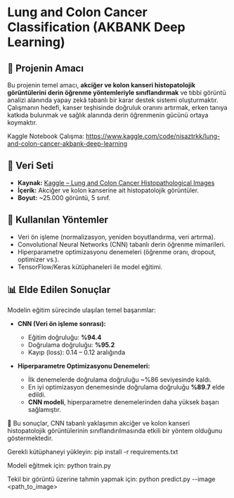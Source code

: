 # Lung and Colon Cancer Classification (AKBANK Deep Learning)

## 📌 Projenin Amacı
Bu projenin temel amacı, **akciğer ve kolon kanseri histopatolojik görüntülerini derin öğrenme yöntemleriyle sınıflandırmak** ve tıbbi görüntü analizi alanında yapay zekâ tabanlı bir karar destek sistemi oluşturmaktır.  
Çalışmanın hedefi, kanser teşhisinde doğruluk oranını artırmak, erken tanıya katkıda bulunmak ve sağlık alanında derin öğrenmenin gücünü ortaya koymaktır. 

Kaggle Notebook Çalışma: https://www.kaggle.com/code/nisaztrkk/lung-and-colon-cancer-akbank-deep-learning

## 📂 Veri Seti
- **Kaynak:** [Kaggle – Lung and Colon Cancer Histopathological Images](https://www.kaggle.com/datasets/andrewmvd/lung-and-colon-cancer-histopathological-images)  
- **İçerik:** Akciğer ve kolon kanserine ait histopatolojik görüntüler.  
- **Boyut:** ~25.000 görüntü, 5 sınıf.  

## 🧠 Kullanılan Yöntemler
- Veri ön işleme (normalizasyon, yeniden boyutlandırma, veri artırma).  
- Convolutional Neural Networks (CNN) tabanlı derin öğrenme mimarileri.  
- Hiperparametre optimizasyonu denemeleri (öğrenme oranı, dropout, optimizer vs.).  
- TensorFlow/Keras kütüphaneleri ile model eğitimi.  

## 📊 Elde Edilen Sonuçlar
Modelin eğitim sürecinde ulaşılan temel başarımlar:  

- **CNN (Veri ön işleme sonrası):**  
  - Eğitim doğruluğu: **%94.4**  
  - Doğrulama doğruluğu: **%95.2**  
  - Kayıp (loss): 0.14 – 0.12 aralığında  

- **Hiperparametre Optimizasyonu Denemeleri:**  
  - İlk denemelerde doğrulama doğruluğu ~%86 seviyesinde kaldı.  
  - En iyi optimizasyon denemesinde doğrulama doğruluğu **%89.7** elde edildi.  
  - **CNN modeli**, hiperparametre denemelerinden daha yüksek başarı sağlamıştır.  

📌 Bu sonuçlar, CNN tabanlı yaklaşımın akciğer ve kolon kanseri histopatolojik görüntülerinin sınıflandırılmasında etkili bir yöntem olduğunu göstermektedir.  

Gerekli kütüphaneyi yükleyin:
pip install -r requirements.txt

Modeli eğitmek için:
python train.py

Tekil bir görüntü üzerine tahmin yapmak için:
python predict.py --image <path_to_image>


